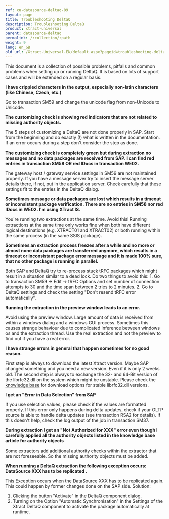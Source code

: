 ```yaml
---
ref: xu-datasource-deltaq-09
layout: page
title: Troubleshooting DeltaQ
description: Troubleshooting DeltaQ
product: xtract-universal
parent: datasource-deltaq
permalink: /:collection/:path
weight: 9
lang: en_GB
old_url: /Xtract-Universal-EN/default.aspx?pageid=troubleshooting-deltaq
---
```


This document is a collection of possible problems, pitfalls and common problems when setting up or running DeltaQ. It is based on lots of support cases and will be extended on a regular basis. 

**I have crippled characters in the output, especially non-latin characters (like Chinese, Czech, etc.)**

Go to transaction SM59 and change the unicode flag from non-Unicode to Unicode.


**The customizing check is showing red indicators that are not related to missing authority objects.**

The 5 steps of customizing a DeltaQ are not done properly in SAP. Start from the beginning and do exactly (!) what is written in the documentation. If an error occurs during a step don't consider the step as done.

 
**The customizing check is completely green but during extraction no messages and no data packages are received from SAP. I can find red entries in transaction SM58 OR red IDocs in transaction WE02.**

The gateway host / gateway service settings in SM59 are not maintained properly. If you have a message server try to insert the message server details there, if not, put in the application server. Check carefully that these settings fit to the entries in the DeltaQ dialog.

 
**Sometimes message or data packages are lost which results in a timeout or inconsistent package verification. There are no entries in SM58 nor red IDocs in WE02. I'm using XTract IS.**

You're running two extractions at the same time. Avoid this! Running extractions at the same time only works fine when both have different logical destinations (e.g. XTRACT01 and XTRACT02) or both running within the same process (in the same SSIS package).

 
**Sometimes an extraction process freezes after a while and no more or almost none data packages are transferred anymore, which results in a timeout or inconsistant package error message and it is made 100% sure, that no other package is running in parallel.**

Both SAP and DeltaQ try to re-process stuck tRFC packages which might result in a situation similar to a dead lock. Do two things to avoid this: 1. Go to transaction SM59 -> Edit -> tRFC Options and set number of connection attempts to 30 and the time span between 2 tries to 2 minutes. 2. Go to DeltaQ settings and check the setting "Don't resend tRFC error automatically".

 
**Running the extraction in the preview window leads to an error.**

Avoid using the preview window. Large amount of data is received from within a windows dialog and a windows GUI process. Sometimes this causes strange behaviour due to complicated inference between windows os and the extraction thread. Use the real extraction and not the preview to find out if you have a real error.

 
**I have strange errors in general that happen sometimes for no good reason.**

First step is always to download the latest Xtract version. Maybe SAP changed something and you need a new version. Even if it is only 2 weeks old. The second step is always to exchange the 32- and 64-Bit version of the librfc32.dll on the system which might be unstable. Please check the [knowledge base](https://kb.theobald-software.com/general/useful-links) for download options for stable librfc32.dll versions.

 
**I get an "Error in Data Selection" from SAP**

If you use selection values, please check if the values are formatted properly. If this error only happens during delta updates, check if your OLTP source is able to handle delta updates (see transaction RSA2 for details). If this doesn't help, check the log output of the job in transaction SM37.

 
**During extraction I get an "Not Authorized for XXX" error even though I carefully applied all the authority objects listed in the knowledge base article for authority objects**

Some extractors add additional authority checks within the extractor that are not foreseeable. So the missing authority objects must be added.


**When running a DeltaQ extraction the following exception occurs: DataSource XXX has to be replicated .**

This Exception occurs when the DataSource XXX has to be replicated again. This could happen by former changes done on the SAP side. Solution:
1. Clicking the button "Activate" in the DeltaQ component dialog.
2. Turning on the Option "Automatic Synchronisation" in the Settings of the Xtract DeltaQ component to activate the package automatically at runtime.

